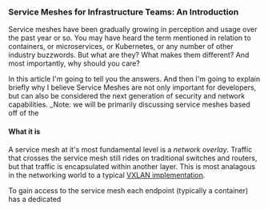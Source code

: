 ### Service Meshes for Infrastructure Teams: An Introduction

Service meshes have been gradually growing in perception and usage over the past year or so.  You may have heard the term mentioned in relation to containers, or microservices, or Kubernetes, or any number of other industry buzzwords.  But what are they?  What makes them different? And most importantly, why should you care?

In this article I'm going to tell you the answers.  And then I'm going to explain briefly why I believe Service Meshes are not only important for developers, but can also be considered the next generation of security and network capabilities.
_Note: we will be primarily discussing service meshes based off of the 

####  What it is

A service mesh at it's most fundamental level is a _network overlay_.  Traffic that crosses the service mesh still rides on traditional switches and routers, but that traffic is encapsulated within another layer.  This is most analagous in the networking world to a typical [VXLAN implementation](https://en.wikipedia.org/wiki/Virtual_Extensible_LAN).

To gain access to the service mesh each endpoint (typically a container) has a dedicated 
